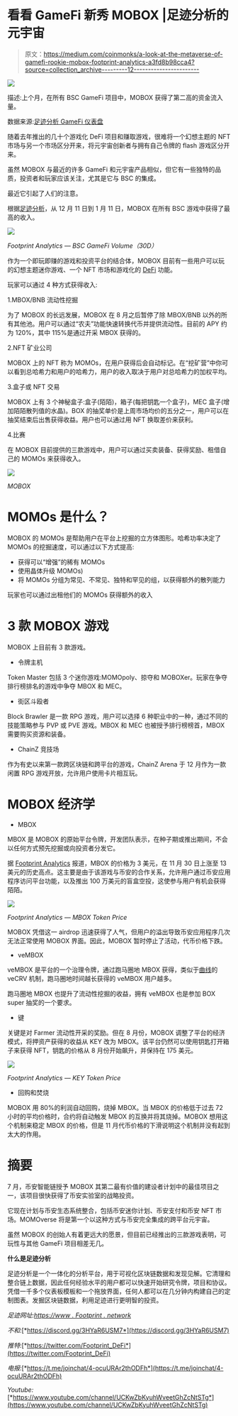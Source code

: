 # 看看 GameFi 新秀 MOBOX |足迹分析的元宇宙

> 原文：<https://medium.com/coinmonks/a-look-at-the-metaverse-of-gamefi-rookie-mobox-footprint-analytics-a3fd8b98cca4?source=collection_archive---------12----------------------->

![](img/b4df3dfffd87d86db9d5158a9f1c2e3c.png)

描述:上个月，在所有 BSC GameFi 项目中，MOBOX 获得了第二高的资金流入量。

数据来源:[足迹分析 GameFi 仪表盘](https://www.footprint.network/guest/dashboard/game-fi-overview-fp-c358ff97-6bf6-491c-b9fd-645fb8262e3f?channel=u-K8wXVP#secret=1CEF1D4E76499E7E20AD7BE2D827FCD2)

随着去年推出的几十个游戏化 DeFi 项目和赚取游戏，很难将一个幻想主题的 NFT 市场与另一个市场区分开来，将元宇宙创新者与拥有自己令牌的 flash 游戏区分开来。

虽然 MOBOX 与最近的许多 GameFi 和元宇宙产品相似，但它有一些独特的品质，投资者和玩家应该关注，尤其是它与 BSC 的集成。

最近它引起了人们的注意。

根据[足迹分析](https://www.footprint.network/)，从 12 月 11 日到 1 月 11 日，MOBOX 在所有 BSC 游戏中获得了最高的收入。

![](img/3d015ce7c547878777a3037d9f131a9d.png)

*Footprint Analytics — BSC GameFi Volume（30D）*

作为一个即玩即赚的游戏和投资平台的结合体，MOBOX 目前有一些用户可以玩的幻想主题迷你游戏、一个 NFT 市场和游戏化的 [DeFi](https://www.footprint.network/guest/dashboard/de-fi-data-analytics-footprint-network-fp-102523be-d937-4133-bf2d-71b1c6c8886f?days=past30days&name=sushiswap&channel=u-K8wXVP#secret=9DE4C2DBE2CF8005EF752DE3F20CE2B3) 功能。

玩家可以通过 4 种方式获得收入:

1.MBOX/BNB 流动性挖掘

为了 MOBOX 的长远发展，MOBOX 在 8 月之后暂停了除 MBOX/BNB 以外的所有其他池。用户可以通过“农夫”功能快速转换代币并提供流动性。目前的 APY 约为 120%，其中 115%是通过开采 MBOX 获得的。

2.NFT 矿业公司

MOBOX 上的 NFT 称为 MOMOs，在用户获得后会自动标记。在“挖矿营”中你可以看到总哈希力和用户的哈希力，用户的收入取决于用户对总哈希力的加权平均。

3.盒子或 NFT 交易

MOBOX 上有 3 个神秘盒子:盒子(陌陌)，箱子(每把钥匙一个盒子)，MEC 盒子(增加陌陌散列值的水晶)。BOX 的抽奖单价是上周市场均价的五分之一，用户可以在抽奖结束后出售获得收益。用户也可以通过用 NFT 换取差价来获利。

4.比赛

在 MOBOX 目前提供的三款游戏中，用户可以通过买卖装备、获得奖励、租借自己的 MOMOs 来获得收入。

![](img/cfcd6c59ba1183288a973216acedc419.png)

*MOBOX*

# MOMOs 是什么？

MOBOX 的 MOMOs 是帮助用户在平台上挖掘的立方体图形。哈希功率决定了 MOMOs 的挖掘速度，可以通过以下方式提高:

*   获得可以“增强”的稀有 MOMOs
*   使用晶体升级 MOMOs)
*   将 MOMOs 分组为常见、不常见、独特和罕见的组，以获得额外的散列能力

玩家也可以通过出租他们的 MOMOs 获得额外的收入

# 3 款 MOBOX 游戏

MOBOX 上目前有 3 款游戏。

*   令牌主机

Token Master 包括 3 个迷你游戏:MOMOpoly、掠夺和 MOBOXer。玩家在争夺排行榜排名的游戏中争夺 MBOX 和 MEC。

*   街区斗殴者

Block Brawler 是一款 RPG 游戏，用户可以选择 6 种职业中的一种，通过不同的技能策略参与 PVP 或 PVE 游戏。MBOX 和 MEC 也被授予排行榜榜首，MBOX 需要购买资源和装备。

*   ChainZ 竞技场

作为有史以来第一款跨区块链和跨平台的游戏，ChainZ Arena 于 12 月作为一款闲置 RPG 游戏开放，允许用户使用卡片相互玩。

# MOBOX 经济学

*   MBOX

MBOX 是 MOBOX 的原始平台令牌，开发团队表示，在种子期或推出期间，不会以任何方式预先挖掘或向投资者分发它。

据 [Footprint Analytics](https://www.footprint.network/) 报道，MBOX 的价格为 3 美元，在 11 月 30 日上涨至 13 美元的历史高点。这主要是由于该游戏与币安的合作关系，允许用户通过币安应用程序访问平台功能，以及推出 100 万美元的盲盒空投，这使参与用户有机会获得陌陌。

![](img/3b0db52f94d72cdc91091ad22f1f1ee2.png)

*Footprint Analytics — MBOX Token Price*

MOBOX 凭借这一 airdrop 迅速获得了人气，但用户的溢出导致币安应用程序几次无法正常使用 MOBOX 界面。因此，MOBOX 暂时停止了活动，代币价格下跌。

*   veMBOX

veMBOX 是平台的一个治理令牌，通过跑马圈地 MBOX 获得，类似于[曲线](https://www.footprint.network/guest/dashboard/overview-of-curve-fp-f30918cf-fd44-4b26-ba6f-38c6b86b4b16?days=past30days&name=sushiswap&channel=u-K8wXVP#secret=A96E95A90B8386581D58B8C72367B680)的 veCRV 机制，跑马圈地时间越长获得的 veMBOX 用户越多。

跑马圈地 MBOX 也提升了流动性挖掘的收益，拥有 veMBOX 也是参加 BOX super 抽奖的一个要求。

*   键

关键是对 Farmer 流动性开采的奖励。但在 8 月份，MOBOX 调整了平台的经济模式，将押资产获得的收益从 KEY 改为 MBOX。该平台仍然可以使用钥匙打开箱子来获得 NFT，钥匙的价格从 8 月份开始飙升，并保持在 175 美元。

![](img/ff3c4a53c01368b8e151a6f59b56c8f1.png)

*Footprint Analytics — KEY Token Price*

*   回购和焚烧

MOBOX 用 80%的利润自动回购，烧掉 MBOX。当 MBOX 的价格低于过去 72 小时的平均价格时，合约将自动触发 MBOX 的互换并将其烧掉。MOBOX 想用这个机制来稳定 MBOX 的价格，但是 11 月代币价格的下滑说明这个机制并没有起到太大的作用。

# 摘要

7 月，币安智能链授予 MOBOX 其第二最有价值的建设者计划中的最佳项目之一，该项目很快获得了币安实验室的战略投资。

它现在计划与币安生态系统整合，包括币安迷你计划、币安支付和币安 NFT 市场。MOMOverse 将是第一个以这种方式与币安完全集成的跨平台元宇宙。

虽然 MOBOX 的创始人有着更远大的愿景，但目前已经推出的三款游戏表明，可玩性与其他 GameFi 项目相差无几。

**什么是足迹分析**

足迹分析是一个一体化的分析平台，用于可视化区块链数据和发现见解。它清理和整合链上数据，因此任何经验水平的用户都可以快速开始研究令牌，项目和协议。凭借一千多个仪表板模板和一个拖放界面，任何人都可以在几分钟内构建自己的定制图表。发掘区块链数据，利用足迹进行更明智的投资。

*足迹网址:*[*https://www . Footprint . network*](https://www.footprint.network/)

*不和:*[*https://discord.gg/3HYaR6USM7*](https://discord.gg/3HYaR6USM7)

*推特:*[*https://twitter.com/Footprint_DeFi*](https://twitter.com/Footprint_DeFi)

*电报:*[*https://t.me/joinchat/4-ocuURAr2thODFh*](https://t.me/joinchat/4-ocuURAr2thODFh)

*Youtube:*[*https://www.youtube.com/channel/UCKwZbKyuhWveetGhZcNtSTg*](https://www.youtube.com/channel/UCKwZbKyuhWveetGhZcNtSTg)